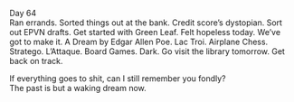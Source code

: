 Day 64  
Ran errands. Sorted things out at the bank. Credit score’s dystopian. Sort out EPVN drafts. Get started with Green Leaf. Felt hopeless today. We’ve got to make it. A Dream by Edgar Allen Poe. Lac Troi. Airplane Chess. Stratego. L’Attaque. Board Games. Dark. Go visit the library tomorrow. Get back on track.  

If everything goes to shit, can I still remember you fondly?   
The past is but a waking dream now.